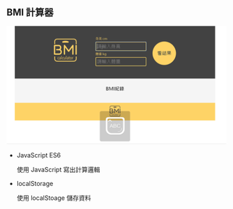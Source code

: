 ## BMI 計算器

![image](https://github.com/yunhsu473/yunhsu/blob/master/img/bmi1.gif)

- JavaScript ES6

  使用 JavaScript 寫出計算邏輯
  
- localStorage

  使用 localStoage 儲存資料
  
